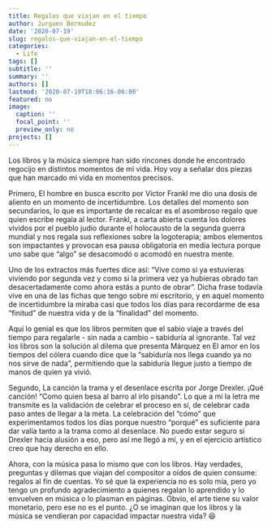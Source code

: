 ```yaml
---
title: Regalos que viajan en el tiempo
author: Jurguen Bermudez
date: '2020-07-19'
slug: regalos-que-viajan-en-el-tiempo
categories:
  - Life
tags: []
subtitle: ''
summary: ''
authors: []
lastmod: '2020-07-19T18:06:16-06:00'
featured: no
image:
  caption: ''
  focal_point: ''
  preview_only: no
projects: []
---
```


Los libros y la música siempre han sido rincones donde he encontrado regocijo en distintos momentos de mi vida. Hoy voy a señalar dos piezas que han marcado mi vida en momentos precisos. 

Primero, El hombre en busca escrito por Victor Frankl me dio una dosis de aliento en un momento de incertidumbre. Los detalles del momento son secundarios, lo que es importante de recalcar es el asombroso regalo que quien escribe regala al lector. Frankl, a carta abierta cuenta los dolores vividos por el pueblo judío durante el holocausto de la segunda guerra mundial y nos regala sus reflexiones sobre la logoterapia; ambos elementos son impactantes y provocan esa pausa obligatoria en media lectura porque uno sabe que “algo” se desacomodó o acomodó en nuestra mente.  

Uno de los extractos más fuertes dice así: “Vive como si ya estuvieras viviendo por segunda vez y como si la primera vez ya hubieras obrado tan desacertadamente como ahora estás a punto de obrar”. Dicha frase todavía vive en una de las fichas que tengo sobre mi escritorio, y en aquel momento de incertidumbre la miraba casi que todos los días para recordarme de esa “finitud” de nuestra vida y de la “finalidad” del momento.

Aquí lo genial es que los libros permiten que el sabio viaje a través del tiempo para regalarle - sin nada a cambio – sabiduría al ignorante. Tal vez los libros son la solución al dilema que presenta Márquez en El amor en los tiempos del cólera cuando dice que la “sabiduría nos llega cuando ya no nos sirve de nada”, permitiendo que la sabiduría llegue justo a tiempo de manos de quien ya vivió. 

Segundo, La canción la trama y el desenlace escrita por Jorge Drexler. ¡Qué canción! 
“Como quien besa al barro al irlo pisando”. Lo que a mí la letra me transmite es la validación de celebrar el proceso en sí, de celebrar cada paso antes de llegar a la meta. La celebración del “cómo” que experimentamos todos los días porque nuestro “porqué” es suficiente para dar valía tanto a la trama como al desenlace. No puedo estar seguro si Drexler hacía alusión a eso, pero así me llegó a mí, y en el ejercicio artístico creo que hay derecho en ello. 

Ahora, con la música pasa lo mismo que con los libros. Hay verdades, preguntas y dilemas que viajan del compositor a oídos de quien consume: regalos al fin de cuentas. Yo sé que la experiencia no es solo mía, pero yo tengo un profundo agradecimiento a quienes regalan lo aprendido y lo envuelven en música o lo plasman en páginas. Obvio, el arte tiene su valor monetario, pero ese no es el punto. ¿O se imaginan que los libros y la música se vendieran por capacidad impactar nuestra vida? 😆

